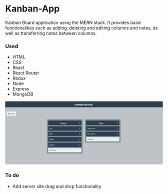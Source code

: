 # Kanban-App

Kanban Board application using the MERN stack.
It provides basic functionalities such as adding, deleting and editing columns and notes, as well as transferring notes between columns.

### Used

- HTML
- CSS
- React
- React Router
- Redux
- Node
- Express
- MongoDB

![Kanban-app sample image](https://github.com/michal-worwag/Kanban-app/blob/master/Kanban-board.png?raw=true)

### To do

- Add server site drag and drop functionality
